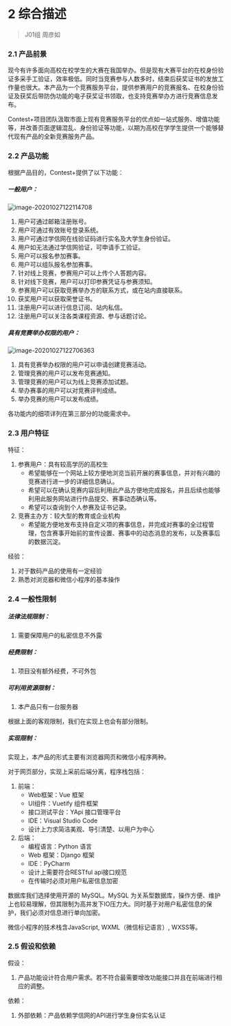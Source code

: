 # 2 综合描述

> J01组 周彦如



### 2.1 产品前景

现今有许多面向高校在校学生的大赛在我国举办。但是现有大赛平台的在校身份验证多采手工验证，效率极低。同时当竞赛参与人数多时，结束后获奖证书的发放工作量也很大。本产品为一个竞赛服务平台，提供参赛用户的竞赛报名、在校身份验证及获奖后带防伪功能的电子获奖证书领取，也支持竞赛举办方进行竞赛信息发布。

Contest+项目团队汲取市面上现有竞赛服务平台的优点如一站式服务、增值功能等，并改善页面逻辑混乱、身份验证等功能，以期为高校在学学生提供一个能够替代现有产品的全新竞赛服务产品。



### 2.2 产品功能

根据产品目的，Contest+提供了以下功能：

##### 一般用户：

![image-20201027122114708](C:\Users\Cherry\AppData\Roaming\Typora\typora-user-images\image-20201027122114708.png)

1. 用户可通过邮箱注册账号。
2. 用户可通过有效账号登录系统。
3. 用户可通过学信网在线验证码进行实名及大学生身份验证。
4. 用户如无法通过学信网验证，可申请手工验证。
5. 用户可以报名参加赛事。
6. 用户可以组队报名参加赛事。
7. 针对线上竞赛，参赛用户可以上传个人答题内容。
8. 针对线下竞赛，用户可以打印参赛凭证与参赛须知。
9. 参赛用户可以获取竞赛举办方的联系方式，或在站内直接联系。
10. 获奖用户可以获取荣誉证书。
11. 注册用户可以进行信息订阅、站内私信。
12. 注册用户可以关注各类课程资源、参与话题讨论。



##### 具有竞赛举办权限的用户：

![image-20201027122706363](C:\Users\Cherry\AppData\Roaming\Typora\typora-user-images\image-20201027122706363.png)

1. 具有竞赛举办权限的用户可以申请创建竞赛活动。
2. 管理竞赛的用户可以发布竞赛通知。
10. 管理竞赛的用户可以为线上竞赛添加试题。
13. 举办赛事的用户可以对竞赛评判成绩。
14. 举办竞赛的用户可以发布成绩。

各功能内的细项详列在第三部分的功能需求中。



### 2.3 用户特征

特征：

1. 参赛用户：具有较高学历的高校生
   * 希望能够在一个网站上较方便地浏览当前开展的赛事信息，并对有兴趣的竞赛进行进一步的详细信息确认。
   * 希望可以在确认竞赛内容后利用此产品方便地完成报名，并且后续也能够利用此服务网站进行作品提交、赛事动态确认等。
   * 希望可以查询到个人参赛及证书记录。
2. 竞赛主办方：较大型的教育或企业机构
   * 希望能方便地发布支持自定义项的赛事信息，并完成对赛事的全过程管理，包含赛事开始前的宣传设置、赛事中的动态消息的发布，以及赛事后的数据沉淀。

经验：

1. 对于数码产品的使用有一定经验
2. 熟悉对浏览器和微信小程序的基本操作



### 2.4 一般性限制

##### 法律法规限制：

1. 需要保障用户的私密信息不外露

##### 经费限制：

1. 项目没有额外经费，不可外包

##### 可利用资源限制：

1. 本产品只有一台服务器



根据上面的客观限制，我们在实现上也会有部分限制。

##### 实现限制：

实现上，本产品的形式主要有浏览器网页和微信小程序两种。

对于网页部分，实现上采前后端分离，程序栈包括：

1. 前端：	
   * Web框架：Vue 框架
   * UI组件：Vuetify 组件框架
   * 接口测试平台：YApi 接口管理平台
   * IDE：Visual Studio Code
   * 设计上力求简洁美观、导引清楚、以用户为中心
2. 后端：
   * 编程语言：Python 语言
   * Web 框架：Django 框架
   * IDE：PyCharm
   * 设计上需要符合RESTful api接口规范
   * 在传输时必须对用户私密信息加密

数据库我们选择使用开源的 MySQL。MySQL 为关系型数据库，操作方便、维护上也较易理解，但其限制为高并发下IO压力大。同时基于对用户私密信息的保护，我们必须对信息进行单向加密。

微信小程序的技术栈含JavaScript, WXML（微信标记语言）, WXSS等。



### 2.5 假设和依赖

假设：

1. 产品功能设计符合用户需求。若不符合最需要增改功能接口并且在前端进行相应的调整。

依赖：

1. 外部依赖：产品依赖学信网的API进行学生身份实名认证




